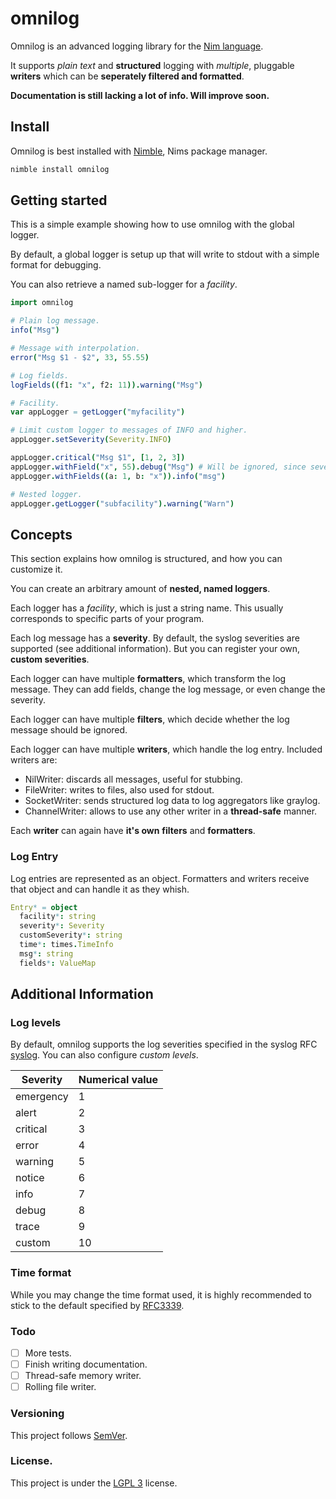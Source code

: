 # omnilog

Omnilog is an advanced logging library for the [Nim language](http://nim-lang.org).

It supports *plain text* and **structured** logging with
*multiple*, pluggable **writers** which can be **seperately filtered and formatted**.

**Documentation is still lacking a lot of info. Will improve soon.**

## Install

Omnilog is best installed with [Nimble](https://github.com/nim-lang/nimble), Nims package manager.

```bash
nimble install omnilog
```

## Getting started

This is a simple example showing how to use omnilog with the global logger.

By default, a global logger is setup up that will write to stdout with a simple format for debugging.

You can also retrieve a named sub-logger for a *facility*.

```nim
import omnilog

# Plain log message.
info("Msg")

# Message with interpolation.
error("Msg $1 - $2", 33, 55.55)

# Log fields.
logFields((f1: "x", f2: 11)).warning("Msg")

# Facility.
var appLogger = getLogger("myfacility")

# Limit custom logger to messages of INFO and higher.
appLogger.setSeverity(Severity.INFO)

appLogger.critical("Msg $1", [1, 2, 3])
appLogger.withField("x", 55).debug("Msg") # Will be ignored, since severity is set to INFO.
appLogger.withFields((a: 1, b: "x")).info("msg")

# Nested logger.
appLogger.getLogger("subfacility").warning("Warn")
```

## Concepts

This section explains how omnilog is structured, and how you can customize it.

You can create an arbitrary amount of **nested, named loggers**.

Each logger has a *facility*, which is just a string name. 
This usually corresponds to specific parts of your program.

Each log message has a **severity**.
By default, the syslog severities are supported (see additional information).
But you can register your own, **custom severities**.

Each logger can have multiple **formatters**, which transform the log message.
They can add fields, change the log message, or even change the severity.

Each logger can have multiple **filters**, which decide whether the log message should be ignored.

Each logger can have multiple **writers**, which handle the log entry. 
Included writers are: 
* NilWriter: discards all messages, useful for stubbing.
* FileWriter: writes to files, also used for stdout.
* SocketWriter:  sends structured log data to log aggregators like graylog.
* ChannelWriter: allows to use any other writer in a **thread-safe** manner.


Each **writer** can again have **it's own** **filters** and **formatters**.

### Log Entry

Log entries are represented as an object.
Formatters and writers receive that object and can handle it as they whish.

```nim
Entry* = object
  facility*: string
  severity*: Severity
  customSeverity*: string
  time*: times.TimeInfo
  msg*: string
  fields*: ValueMap
```


## Additional Information

### Log levels

By default, omnilog supports the log severities specified in the syslog RFC [syslog](http://tools.ietf.org/html/rfc5424).
You can also configure *custom levels*.

| Severity  | Numerical value |
| --------- | --------------- |
| emergency | 1  |
| alert     | 2  |
| critical  | 3  |
| error     | 4  |
| warning   | 5  |
| notice    | 6  |
| info      | 7  |
| debug     | 8  |
| trace     | 9  |
| custom    | 10 |


### Time format

While you may change the time format used, it is highly recommended to stick to the default specified by [RFC3339](http://tools.ietf.org/htmlrfc3339).

### Todo

- [ ] More tests.
- [ ] Finish writing documentation.
- [ ] Thread-safe memory writer.
- [ ] Rolling file writer.

### Versioning

This project follows [SemVer](semver.org).

### License.

This project is under the [LGPL 3](http://www.gnu.org/licenses/lgpl-3.0.en.html) license.
